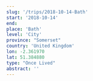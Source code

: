 ```yaml
---
slug: '/trips/2018-10-14-Bath'
start: '2018-10-14'
end:
place: 'Bath'
level: 'City'
province: "Somerset"
country: 'United Kingdom'
lon: -2.361970
lat: 51.384880
type: "Once Lived"
abstract: ''
---
```


